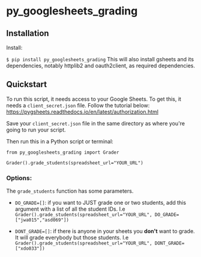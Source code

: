 # py_googlesheets_grading

## Installation
Install:

`$ pip install py_googlesheets_grading`
This will also install gsheets and its dependencies, notably httplib2 and oauth2client, as required dependencies.

## Quickstart

To run this script, it needs access to your Google Sheets. To get this, it needs a `client_secret.json` file. Follow the tutorial below:
https://pygsheets.readthedocs.io/en/latest/authorization.html

Save your `client_secret.json` file in the same directory as where you're going to run your script.

Then run this in a Python script or terminal:

```
from py_googlesheets_grading import Grader

Grader().grade_students(spreadsheet_url="YOUR_URL")

```

### Options:

The `grade_students` function has some parameters.

- `DO_GRADE=[]`: if you want to JUST grade one or two students, add this argument with a list of all the student IDs. I.e `Grader().grade_students(spreadsheet_url="YOUR_URL", DO_GRADE=["jwa015","asd069"])`

- `DONT_GRADE=[]`: if there is anyone in your sheets you **don't** want to grade. It will grade everybody but those students. I.e
`Grader().grade_students(spreadsheet_url="YOUR_URL", DONT_GRADE=["xdo033"])`
